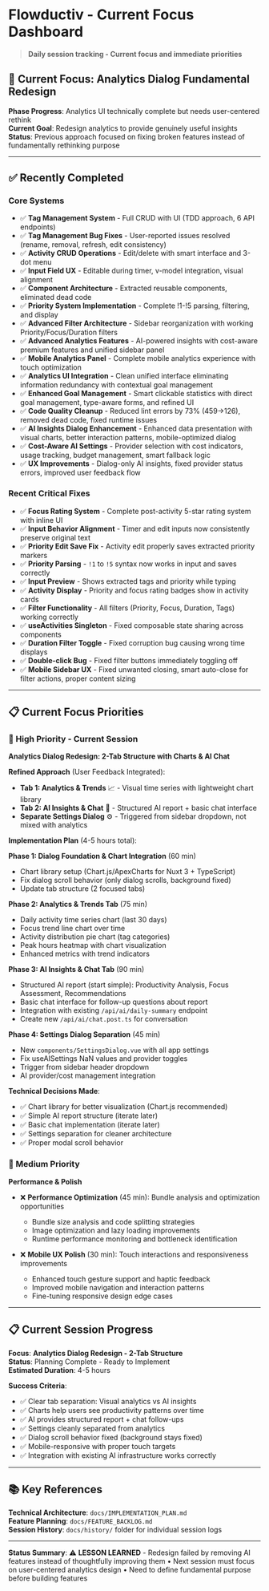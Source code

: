 # Flowductiv - Current Focus Dashboard

> **Daily session tracking - Current focus and immediate priorities**

## 🎯 **Current Focus: Analytics Dialog Fundamental Redesign**

**Phase Progress**: Analytics UI technically complete but needs user-centered rethink  
**Current Goal**: Redesign analytics to provide genuinely useful insights  
**Status**: Previous approach focused on fixing broken features instead of fundamentally rethinking purpose

---

## ✅ **Recently Completed**

### **Core Systems**
- ✅ **Tag Management System** - Full CRUD with UI (TDD approach, 6 API endpoints)
- ✅ **Tag Management Bug Fixes** - User-reported issues resolved (rename, removal, refresh, edit consistency)
- ✅ **Activity CRUD Operations** - Edit/delete with smart interface and 3-dot menu
- ✅ **Input Field UX** - Editable during timer, v-model integration, visual alignment
- ✅ **Component Architecture** - Extracted reusable components, eliminated dead code
- ✅ **Priority System Implementation** - Complete !1-!5 parsing, filtering, and display
- ✅ **Advanced Filter Architecture** - Sidebar reorganization with working Priority/Focus/Duration filters
- ✅ **Advanced Analytics Features** - AI-powered insights with cost-aware premium features and unified sidebar panel
- ✅ **Mobile Analytics Panel** - Complete mobile analytics experience with touch optimization
- ✅ **Analytics UI Integration** - Clean unified interface eliminating information redundancy with contextual goal management
- ✅ **Enhanced Goal Management** - Smart clickable statistics with direct goal management, type-aware forms, and refined UI
- ✅ **Code Quality Cleanup** - Reduced lint errors by 73% (459→126), removed dead code, fixed runtime issues
- ✅ **AI Insights Dialog Enhancement** - Enhanced data presentation with visual charts, better interaction patterns, mobile-optimized dialog
- ✅ **Cost-Aware AI Settings** - Provider selection with cost indicators, usage tracking, budget management, smart fallback logic
- ✅ **UX Improvements** - Dialog-only AI insights, fixed provider status errors, improved user feedback flow

### **Recent Critical Fixes**
- ✅ **Focus Rating System** - Complete post-activity 5-star rating system with inline UI
- ✅ **Input Behavior Alignment** - Timer and edit inputs now consistently preserve original text
- ✅ **Priority Edit Save Fix** - Activity edit properly saves extracted priority markers  
- ✅ **Priority Parsing** - `!1` to `!5` syntax now works in input and saves correctly
- ✅ **Input Preview** - Shows extracted tags and priority while typing
- ✅ **Activity Display** - Priority and focus rating badges show in activity cards
- ✅ **Filter Functionality** - All filters (Priority, Focus, Duration, Tags) working correctly
- ✅ **useActivities Singleton** - Fixed composable state sharing across components
- ✅ **Duration Filter Toggle** - Fixed corruption bug causing wrong time displays
- ✅ **Double-click Bug** - Fixed filter buttons immediately toggling off
- ✅ **Mobile Sidebar UX** - Fixed unwanted closing, smart auto-close for filter actions, proper content sizing

---

## 📋 **Current Focus Priorities**

### **🎯 High Priority - Current Session**

**Analytics Dialog Redesign: 2-Tab Structure with Charts & AI Chat**

**Refined Approach** (User Feedback Integrated):
- **Tab 1: Analytics & Trends** 📈 - Visual time series with lightweight chart library
- **Tab 2: AI Insights & Chat** 🤖 - Structured AI report + basic chat interface  
- **Separate Settings Dialog** ⚙️ - Triggered from sidebar dropdown, not mixed with analytics

**Implementation Plan** (4-5 hours total):

**Phase 1: Dialog Foundation & Chart Integration** (60 min)
- Chart library setup (Chart.js/ApexCharts for Nuxt 3 + TypeScript)
- Fix dialog scroll behavior (only dialog scrolls, background fixed)  
- Update tab structure (2 focused tabs)

**Phase 2: Analytics & Trends Tab** (75 min)
- Daily activity time series chart (last 30 days)
- Focus trend line chart over time
- Activity distribution pie chart (tag categories)
- Peak hours heatmap with chart visualization
- Enhanced metrics with trend indicators

**Phase 3: AI Insights & Chat Tab** (90 min)
- Structured AI report (start simple): Productivity Analysis, Focus Assessment, Recommendations
- Basic chat interface for follow-up questions about report
- Integration with existing `/api/ai/daily-summary` endpoint
- Create new `/api/ai/chat.post.ts` for conversation

**Phase 4: Settings Dialog Separation** (45 min)
- New `components/SettingsDialog.vue` with all app settings
- Fix useAISettings NaN values and provider toggles
- Trigger from sidebar header dropdown
- AI provider/cost management integration

**Technical Decisions Made**:
- ✅ Chart library for better visualization (Chart.js recommended)
- ✅ Simple AI report structure (iterate later)
- ✅ Basic chat implementation (iterate later)  
- ✅ Settings separation for cleaner architecture
- ✅ Proper modal scroll behavior

### **🎨 Medium Priority**

**Performance & Polish**
- ❌ **Performance Optimization** (45 min): Bundle analysis and optimization opportunities
  - Bundle size analysis and code splitting strategies
  - Image optimization and lazy loading improvements
  - Runtime performance monitoring and bottleneck identification

- ❌ **Mobile UX Polish** (30 min): Touch interactions and responsiveness improvements
  - Enhanced touch gesture support and haptic feedback
  - Improved mobile navigation and interaction patterns
  - Fine-tuning responsive design edge cases


---

## **📋 Current Session Progress**

**Focus**: **Analytics Dialog Redesign - 2-Tab Structure**  
**Status**: Planning Complete - Ready to Implement  
**Estimated Duration**: 4-5 hours  

**Success Criteria**:
- ✅ Clear tab separation: Visual analytics vs AI insights
- ✅ Charts help users see productivity patterns over time
- ✅ AI provides structured report + chat follow-ups
- ✅ Settings cleanly separated from analytics
- ✅ Dialog scroll behavior fixed (background stays fixed)
- ✅ Mobile-responsive with proper touch targets
- ✅ Integration with existing AI infrastructure works correctly

---

## 📚 **Key References**

**Technical Architecture**: `docs/IMPLEMENTATION_PLAN.md`  
**Feature Planning**: `docs/FEATURE_BACKLOG.md`  
**Session History**: `docs/history/` folder for individual session logs  

---

**Status Summary**: ⚠️ **LESSON LEARNED** - Redesign failed by removing AI features instead of thoughtfully improving them • Next session must focus on user-centered analytics design • Need to define fundamental purpose before building features